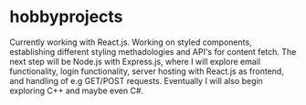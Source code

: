 # hobbyprojects

Currently working with React.js. Working on styled components, establishing different styling methadologies and API's for content fetch. The next step will be Node.js with Express.js, where I will explore email functionality, login functionality, server hosting with React.js as frontend, and handling of e.g GET/POST requests. Eventually I will also begin exploring C++ and maybe even C#.
